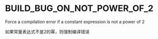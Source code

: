 # BUILD_BUG_ON_NOT_POWER_OF_2

Force a compilation error if a constant expression is not a power of 2

如果常量表达式不是2的幂，则强制编译错误